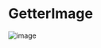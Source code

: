 # GetterImage
![image](https://user-images.githubusercontent.com/91016959/162046924-9b350984-866f-4522-8875-03152d422abf.png)

